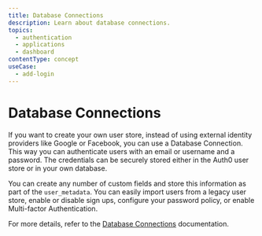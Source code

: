 ```yaml
---
title: Database Connections
description: Learn about database connections.
topics:
  - authentication
  - applications
  - dashboard
contentType: concept
useCase:
  - add-login
---
```

# Database Connections

If you want to create your own user store, instead of using external identity providers like Google or Facebook, you can use a Database Connection. This way you can authenticate users with an email or username and a password. The credentials can be securely stored either in the Auth0 user store or in your own database.

You can create any number of custom fields and store this information as part of the `user_metadata`. You can easily import users from a legacy user store, enable or disable sign ups, configure your password policy, or enable Multi-factor Authentication.

For more details, refer to the [Database Connections](/connections/database) documentation.
